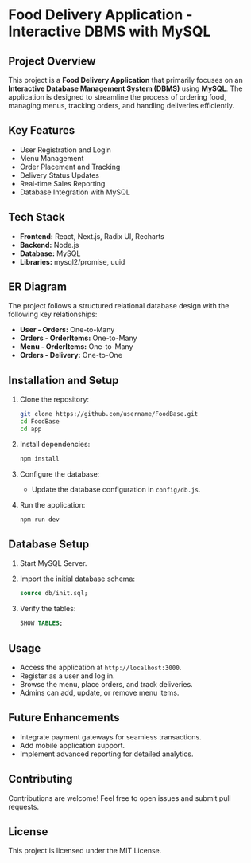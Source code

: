 # Food Delivery Application - Interactive DBMS with MySQL

## Project Overview

This project is a **Food Delivery Application** that primarily focuses on an **Interactive Database Management System (DBMS)** using **MySQL**. The application is designed to streamline the process of ordering food, managing menus, tracking orders, and handling deliveries efficiently.

## Key Features

* User Registration and Login
* Menu Management
* Order Placement and Tracking
* Delivery Status Updates
* Real-time Sales Reporting
* Database Integration with MySQL

## Tech Stack

* **Frontend:** React, Next.js, Radix UI, Recharts
* **Backend:** Node.js
* **Database:** MySQL
* **Libraries:** mysql2/promise, uuid

## ER Diagram

The project follows a structured relational database design with the following key relationships:

* **User - Orders:** One-to-Many
* **Orders - OrderItems:** One-to-Many
* **Menu - OrderItems:** One-to-Many
* **Orders - Delivery:** One-to-One

## Installation and Setup

1. Clone the repository:

   ```bash
   git clone https://github.com/username/FoodBase.git
   cd FoodBase
   cd app
   ```
2. Install dependencies:

   ```bash
   npm install
   ```
3. Configure the database:

   * Update the database configuration in `config/db.js`.
4. Run the application:

   ```bash
   npm run dev
   ```

## Database Setup

1. Start MySQL Server.
2. Import the initial database schema:

   ```sql
   source db/init.sql;
   ```
3. Verify the tables:

   ```sql
   SHOW TABLES;
   ```

## Usage

* Access the application at `http://localhost:3000`.
* Register as a user and log in.
* Browse the menu, place orders, and track deliveries.
* Admins can add, update, or remove menu items.

## Future Enhancements

* Integrate payment gateways for seamless transactions.
* Add mobile application support.
* Implement advanced reporting for detailed analytics.

## Contributing

Contributions are welcome! Feel free to open issues and submit pull requests.

## License

This project is licensed under the MIT License.
